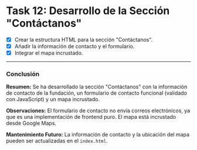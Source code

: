 # **Task 12: Desarrollo de la Sección "Contáctanos"**

*   [x] Crear la estructura HTML para la sección "Contáctanos".
*   [x] Añadir la información de contacto y el formulario.
*   [x] Integrar el mapa incrustado.

---

### **Conclusión**

**Resumen:** Se ha desarrollado la sección "Contáctanos" con la información de contacto de la fundación, un formulario de contacto funcional (validado con JavaScript) y un mapa incrustado.

**Observaciones:** El formulario de contacto no envía correos electrónicos, ya que es una implementación de frontend puro. El mapa está incrustado desde Google Maps.

**Mantenimiento Futuro:** La información de contacto y la ubicación del mapa pueden ser actualizadas en el `index.html`.